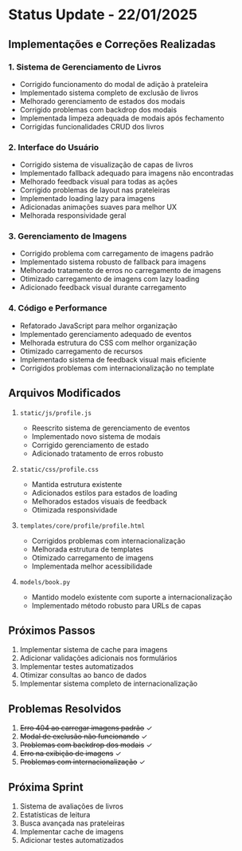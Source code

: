 # Status Update - 22/01/2025

## Implementações e Correções Realizadas

### 1. Sistema de Gerenciamento de Livros
- Corrigido funcionamento do modal de adição à prateleira
- Implementado sistema completo de exclusão de livros
- Melhorado gerenciamento de estados dos modais
- Corrigido problemas com backdrop dos modais
- Implementada limpeza adequada de modais após fechamento
- Corrigidas funcionalidades CRUD dos livros

### 2. Interface do Usuário
- Corrigido sistema de visualização de capas de livros
- Implementado fallback adequado para imagens não encontradas
- Melhorado feedback visual para todas as ações
- Corrigido problemas de layout nas prateleiras
- Implementado loading lazy para imagens
- Adicionadas animações suaves para melhor UX
- Melhorada responsividade geral

### 3. Gerenciamento de Imagens
- Corrigido problema com carregamento de imagens padrão
- Implementado sistema robusto de fallback para imagens
- Melhorado tratamento de erros no carregamento de imagens
- Otimizado carregamento de imagens com lazy loading
- Adicionado feedback visual durante carregamento

### 4. Código e Performance
- Refatorado JavaScript para melhor organização
- Implementado gerenciamento adequado de eventos
- Melhorada estrutura do CSS com melhor organização
- Otimizado carregamento de recursos
- Implementado sistema de feedback visual mais eficiente
- Corrigidos problemas com internacionalização no template

## Arquivos Modificados

1. `static/js/profile.js`
   - Reescrito sistema de gerenciamento de eventos
   - Implementado novo sistema de modais
   - Corrigido gerenciamento de estado
   - Adicionado tratamento de erros robusto

2. `static/css/profile.css`
   - Mantida estrutura existente
   - Adicionados estilos para estados de loading
   - Melhorados estados visuais de feedback
   - Otimizada responsividade

3. `templates/core/profile/profile.html`
   - Corrigidos problemas com internacionalização
   - Melhorada estrutura de templates
   - Otimizado carregamento de imagens
   - Implementada melhor acessibilidade

4. `models/book.py`
   - Mantido modelo existente com suporte a internacionalização
   - Implementado método robusto para URLs de capas

## Próximos Passos

1. Implementar sistema de cache para imagens
2. Adicionar validações adicionais nos formulários
3. Implementar testes automatizados
4. Otimizar consultas ao banco de dados
5. Implementar sistema completo de internacionalização

## Problemas Resolvidos
1. ~~Erro 404 ao carregar imagens padrão~~ ✓
2. ~~Modal de exclusão não funcionando~~ ✓
3. ~~Problemas com backdrop dos modais~~ ✓
4. ~~Erro na exibição de imagens~~ ✓
5. ~~Problemas com internacionalização~~ ✓

## Próxima Sprint
1. Sistema de avaliações de livros
2. Estatísticas de leitura
3. Busca avançada nas prateleiras
4. Implementar cache de imagens
5. Adicionar testes automatizados